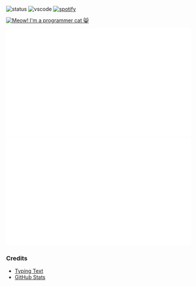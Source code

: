 ![status](https://api.statusbadges.me/badge/status/329671025312923648) ![vscode](https://api.statusbadges.me/badge/vscode/329671025312923648) [![spotify](https://api.statusbadges.me/badge/spotify/329671025312923648)](https://api.statusbadges.me/openspotify/329671025312923648)

[![Meow! I'm a programmer cat 😸](https://readme-typing-svg.demolab.com?font=Fira+Code&pause=1000&width=435&lines=Meow!+I'm+a+programmer+cat+%F0%9F%98%B8)](https://git.io/typing-svg)

![GitHub Overview](https://raw.githubusercontent.com/Tolga1452/github-stats/master/generated/overview.svg#gh-dark-mode-only)
![GitHub Languages](https://raw.githubusercontent.com/Tolga1452/github-stats/master/generated/languages.svg#gh-dark-mode-only)

### Credits
- [Typing Text](https://github.com/DenverCoder1/readme-typing-svg)
- [GitHub Stats](https://github.com/jstrieb/github-stats)
